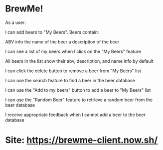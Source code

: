 # BrewMe!

As a user:

I can add beers to "My Beers". Beers contain:

ABV info
the name of the beer
a description of the beer

I can see a list of my beers when I click on the "My Beers" feature

All beers in the list show their abv, description, and name info by default

I can click the delete button to remove a beer from "My Beers" list

I can use the search feature to find a beer in the beer database

I can use the "Add to my beers" button to add a beer to "My Beers" list

I can use the "Random Beer" feature to retrieve a random beer from the beer database

I receive appropriate feedback when I cannot add a beer to the beer database

# Site:  https://brewme-client.now.sh/
